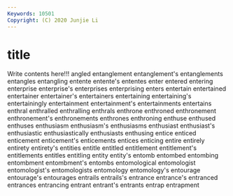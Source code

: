 ```yaml
---
Keywords: 10501
Copyright: (C) 2020 Junjie Li
---
```


# title

Write contents here!!!
angled 
entanglement 
entanglement's
entanglements 
entangles 
entangling 
entente 
entente's 
ententes 
enter 
entered 
entering 
enterprise
enterprise's 
enterprises 
enterprising 
enters 
entertain 
entertained 
entertainer 
entertainer's 
entertainers 
entertaining
entertaining's 
entertainingly 
entertainment 
entertainment's 
entertainments 
entertains 
enthral 
enthralled 
enthralling 
enthrals
enthrone 
enthroned 
enthronement 
enthronement's 
enthronements 
enthrones 
enthroning 
enthuse 
enthused 
enthuses
enthusiasm 
enthusiasm's 
enthusiasms 
enthusiast 
enthusiast's 
enthusiastic 
enthusiastically 
enthusiasts 
enthusing 
entice
enticed 
enticement 
enticement's 
enticements 
entices 
enticing 
entire 
entirely 
entirety 
entirety's
entities 
entitle 
entitled 
entitlement 
entitlement's 
entitlements 
entitles 
entitling 
entity 
entity's
entomb 
entombed 
entombing 
entombment 
entombment's 
entombs 
entomological 
entomologist 
entomologist's 
entomologists
entomology 
entomology's 
entourage 
entourage's 
entourages 
entrails 
entrails's 
entrance 
entrance's 
entranced
entrances 
entrancing 
entrant 
entrant's 
entrants 
entrap 
entrapment 
